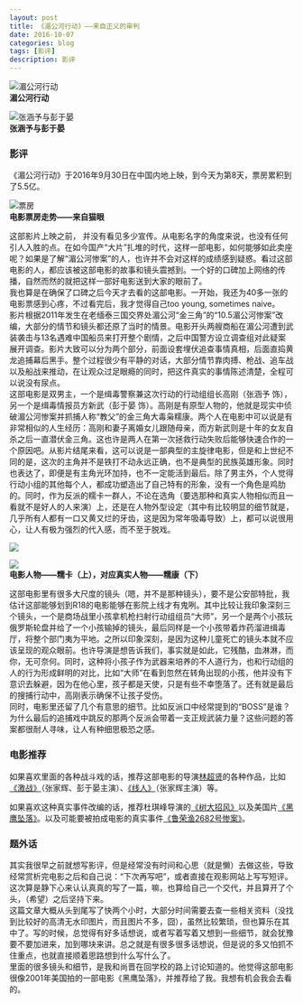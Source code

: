 ```yaml
--- 
layout: post 
title: 《湄公河行动》——来自正义的审判
date: 2016-10-07 
categories: blog 
tags: [影评] 
description: 影评
--- 
```


![湄公河行动](http://img1.icswb.com/newspaper_article/36079/57f2a2906efce_watermark1.jpg)  
**湄公河行动**

![张涵予与彭于晏](http://ww4.sinaimg.cn/orj480/71a32d43jw1f8hraumztqj20du0kun0b.jpg)  
**张涵予与彭于晏**

### 影评

《湄公河行动》于2016年9月30日在中国内地上映，到今天为第8天，票房累积到了5.5亿。  

![票房](http://odjt9j2ec.bkt.clouddn.com/meikong.jpg)  
**电影票房走势——来自猫眼**

这部影片上映之前， 并没有看见多少宣传。从电影名字的角度来说，也没有任何引人入胜的点。在如今国产“大片”扎堆的时代，这样一部电影，如何能够如此卖座呢？如果是了解“湄公河惨案”的人，也许并不会对这样的成绩感到疑惑。看过这部电影的人，都应该被这部电影的故事和镜头震撼到。一个好的口碑加上网络的传播，自然而然的就把这样一部好电影送到大家的眼前了。  
我也算是在确保了口碑之后今天才去看的这部电影。一开始，我还为40多一张的电影票感到心疼，不过看完后，我才觉得自己too young, sometimes naive。  
影片根据2011年发生在老缅泰三国交界处湄公河“金三角”的“10.5湄公河惨案”改编，大部分的情节和镜头都还原了当时的情景。电影开头两艘商船在湄公河遭到武装袭击与13名遇难中国船员来打开整个剧情，之后中国警方设立调查组对此疑案展开调查。影片大致可以分为两个部分，前面设套埋伏追查事情真相，后面直捣黄龙追捕幕后黑手。整个过程很少有平静的对话，大部分情节靠肉搏、枪战、追车战以及船战来推动，在让观众过足眼瘾的同时，把这件真实的事情陈述清楚，全程可以说没有尿点。  
这部电影是双男主，一个是缉毒警察兼这次行动的行动组组长高刚（张涵予 饰），另一个是缉毒情报员方新武（彭于晏 饰）。高刚是有原型人物的，他就是现实中侦破湄公河惨案并抓捕人称“教父”的金三角大毒枭糯康。两个人在电影中可以说是有非常相似的人生经历：高刚和妻子离婚女儿跟随母亲，而方新武则是十年的女友自杀之后一直潜伏金三角。这也许是两人在第一次拯救行动失败后能够快速合作的一个原因吧。从影片结尾来看，这可以说是一部典型的主旋律电影，但是和上世纪不同的是，这次的主角并不是铁打不动永远正确，也不是典型的民族英雄形象。同时也表达了，即便是有主角光环加持，也不一定能活到最后。除了男主外，个人觉得行动小组的其他每个人，都成功塑造出了自己特有的形象，没有一个角色是鸡肋的。同时，作为反派的糯卡一群人，不论在选角（要选那种和真实人物相似而且一看就不是好人的人来演）上，还是在人物外型设定（其中有比较明显的细节就是，几乎所有人都有一口又黄又烂的牙齿，这是因为常年吸毒导致）上，都可以说很用心，让人有极为强烈的代入感，而不至于脱戏。  

![](http://www.86kx.com/uploads/allimg/161007/2306_161007165302_1.jpg)

![](http://stock.591hx.com/images/hnimg/201207/06/71/13446438954428505927.jpg)  
**电影人物——糯卡（上），对应真实人物——糯康（下）**

这部电影里有很多大尺度的镜头（嗯，并不是那种镜头），要不是公安部特批，我估计这部能够划到R18的电影能够在影院上线才有鬼咧。其中比较让我印象深刻三个镜头，一个是商场战里小孩拿机枪扫射行动组组员“大师”，另一个是两个小孩玩俄罗斯轮盘并给了一个小孩输掉的镜头，最后同样是一个小孩带着炸药溜进缉毒厅，将整个部门夷为平地。之所以印象深刻，是因为这种儿童死亡的镜头本就不应该呈现的观众眼前。也许导演是想告诉我们，事实就是如此，它残酷，血淋淋，而你，无可奈何。同时，这种将小孩子作为武器来培养的不人道行为，也和行动组的人的行为形成鲜明的对比，比如“大师”在看到忽然在转角出现的小孩，他并没有下意识去躲避，因为在他心里，孩子都是天使，只是有些不幸堕落了。还有就是最后的搜捕行动中，高刚表示确保不让孩子受伤。  
同时，电影里还留了几个有意思的细节。比如反派口中经常提到的“BOSS”是谁？为什么最后的追捕戏中跳反的那两个反派会带着一支正规武装力量？这些问题的答案都很耐人寻味，让人有种细思极恐之感。  

### 电影推荐

如果喜欢里面的各种战斗戏的话，推荐这部电影的导演[林超贤](http://baike.baidu.com/link?url=IgU2w-abUhND2s1hm8yyilcdbsWcB-kIaNS-BxDn0PjxSPCZuvqUM80kTwVMqp4dHzak-_XC2ebJUmtcXP2GNeIDvek6dmqIB5lNeaOCMm_Vzcn8zr-lDsCxaHuRa0hT)的各种作品，比如[《激战》](http://baike.baidu.com/item/%E6%BF%80%E6%88%98/67365)（张家辉、彭于晏主演）、[《线人》](http://baike.baidu.com/item/%E8%AF%81%E4%BA%BA/11003172)（张家辉主演）等。

如果喜欢这种真实事件改编的话，推荐杜琪峰导演的[《树大招风》](http://baike.baidu.com/link?url=pGcOCheyNVKRVdRfFPD1jHCUAGeHJZMcIhabNrmLcSh6AJckDsdk4k5v2KBN7HkKBfjmtYjz7WjTLetDwoXA0IJoOmHTOBIJNRTohlUQYrmOrP7YnahnjXpJjQpDkzQ7)以及美国片[《黑鹰坠落》](http://baike.baidu.com/link?url=K0dul7WRous3qGDH4fWvafEBjAX7tEcafEwnOlDBxEjo9eGT5k2zNN-3_NUVTzO1oIgD17UEgKgx4LcUf0a4kAqOBDSjmO5lcDoOuP5tQsMH_HnxeePfCchqa_XtNCrM)。以及可能要被拍成电影的真实事件[《鲁荣渔2682号惨案》](http://baike.baidu.com/link?url=ldTFE8ScsRtns4dU6aumeqaBlCUvAogDNJhNKG1SOsDyYIhEf9XzvlzhaG9ln53Tg965nnLatEmPrX-b-PWluWoWB89wMJarzZJ7JcqAr5pv8pjAvH4kJeZz2o_KZ4tF7OiNUhyuQ7UE9T4Pbhj2KG3AY7HQjJBi-0KAMGsJX4S)。

### 题外话

其实我很早之前就想写影评，但是经常没有时间和心思（就是懒）去做这些，导致经常赏析完电影之后和自己说：“下次再写吧”，或者直接在观影网站上写写短评。这次算是静下心来认认真真的写了一篇，嘛，也算给自己一个交代，并且算开了个头，（希望）之后坚持下来。  
这篇文章大概从头到尾写了快两个小时，大部分时间需要去查一些相关资料（没找到比较好的高清无水印图片，而且图片不多，囧），虽然比较繁琐，但也算乐在其中了。写的时候，总觉得有好多话想说，或者写着写着又想到一些细节，就会犹豫要不要加进来，加到哪块来讲。总之就是有很多很多话想说，但是说的多又怕抓不住重点，也就直接顺着思路想到什么写什么了。  
里面的很多镜头和细节，是我和尚晋在回学校的路上讨论知道的。他觉得这部电影很像2001年美国拍的一部电影《黑鹰坠落》，并推荐给了我。我想有机会我会去看的。